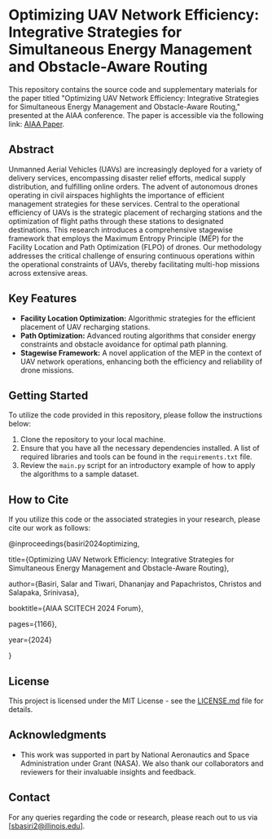 # Optimizing UAV Network Efficiency: Integrative Strategies for Simultaneous Energy Management and Obstacle-Aware Routing

This repository contains the source code and supplementary materials for the paper titled "Optimizing UAV Network Efficiency: Integrative Strategies for Simultaneous Energy Management and Obstacle-Aware Routing," presented at the AIAA conference. The paper is accessible via the following link: [AIAA Paper](https://arc.aiaa.org/doi/abs/10.2514/6.2024-1166).

## Abstract
Unmanned Aerial Vehicles (UAVs) are increasingly deployed for a variety of delivery services, encompassing disaster relief efforts, medical supply distribution, and fulfilling online orders. The advent of autonomous drones operating in civil airspaces highlights the importance of efficient management strategies for these services. Central to the operational efficiency of UAVs is the strategic placement of recharging stations and the optimization of flight paths through these stations to designated destinations. This research introduces a comprehensive stagewise framework that employs the Maximum Entropy Principle (MEP) for the Facility Location and Path Optimization (FLPO) of drones. Our methodology addresses the critical challenge of ensuring continuous operations within the operational constraints of UAVs, thereby facilitating multi-hop missions across extensive areas.

## Key Features
- **Facility Location Optimization:** Algorithmic strategies for the efficient placement of UAV recharging stations.
- **Path Optimization:** Advanced routing algorithms that consider energy constraints and obstacle avoidance for optimal path planning.
- **Stagewise Framework:** A novel application of the MEP in the context of UAV network operations, enhancing both the efficiency and reliability of drone missions.

## Getting Started
To utilize the code provided in this repository, please follow the instructions below:

1. Clone the repository to your local machine.
2. Ensure that you have all the necessary dependencies installed. A list of required libraries and tools can be found in the `requirements.txt` file.
3. Review the `main.py` script for an introductory example of how to apply the algorithms to a sample dataset.

## How to Cite
If you utilize this code or the associated strategies in your research, please cite our work as follows:

@inproceedings{basiri2024optimizing,

  title={Optimizing UAV Network Efficiency: Integrative Strategies for Simultaneous Energy Management and Obstacle-Aware Routing},
  
  author={Basiri, Salar and Tiwari, Dhananjay and Papachristos, Christos and Salapaka, Srinivasa},
  
  booktitle={AIAA SCITECH 2024 Forum},
  
  pages={1166},
  
  year={2024}
  
}

## License
This project is licensed under the MIT License - see the [LICENSE.md](LICENSE.md) file for details.

## Acknowledgments
- This work was supported in part by National Aeronautics and Space Administration under Grant (NASA). We also thank our collaborators and reviewers for their invaluable insights and feedback.

## Contact
For any queries regarding the code or research, please reach out to us via [sbasiri2@illinois.edu].
